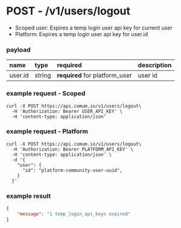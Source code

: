 # POST - /v1/users/logout

- Scoped user:
    Expires a temp login user api key for current user
- Platform:
    Expires a temp login user api key for user.id

### payload

| name | type | required | description |
| :--- | :--- | :--- | :--- |
| user.id| string | **required** for platform_user | user id |


### example request - Scoped

```curl
curl -X POST https://api.comum.io/v1/users/logout\
  -H 'Authorization: Bearer USER_API_KEY' \
  -H 'content-type: application/json'
```

### example request - Platform

```curl
curl -X POST https://api.comum.io/v1/users/logout\
  -H 'Authorization: Bearer PLATFORM_API_KEY' \
  -H 'content-type: application/json' \
  -d '{
    "user": {
      "id": "platform-community-user-uuid",
    }
  }'
```

### example result

```json
{
	"message": "1 temp_login_api_keys expired"
}
```
